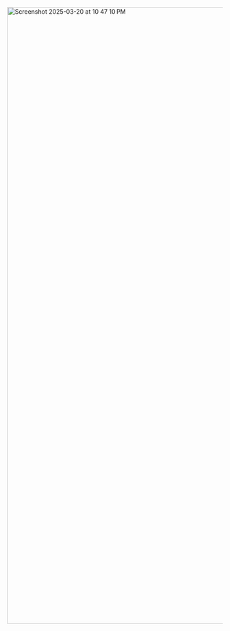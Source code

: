 <img width="1437" alt="Screenshot 2025-03-20 at 10 47 10 PM" src="https://github.com/user-attachments/assets/ed4260cb-bf39-416a-bfbc-d826d41cbe7b" />
